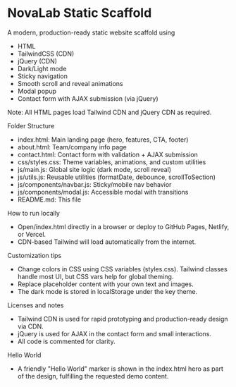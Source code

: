 # NovaLab Static Scaffold

A modern, production-ready static website scaffold using
- HTML
- TailwindCSS (CDN)
- jQuery (CDN)
- Dark/Light mode
- Sticky navigation
- Smooth scroll and reveal animations
- Modal popup
- Contact form with AJAX submission (via jQuery)

Note: All HTML pages load Tailwind CDN and jQuery CDN as required.

Folder Structure
- index.html: Main landing page (hero, features, CTA, footer)
- about.html: Team/company info page
- contact.html: Contact form with validation + AJAX submission
- css/styles.css: Theme variables, animations, and custom utilities
- js/main.js: Global site logic (dark mode, scroll reveal)
- js/utils.js: Reusable utilities (formatDate, debounce, scrollToSection)
- js/components/navbar.js: Sticky/mobile nav behavior
- js/components/modal.js: Accessible modal with transitions
- README.md: This file

How to run locally
- Open/index.html directly in a browser or deploy to GitHub Pages, Netlify, or Vercel.
- CDN-based Tailwind will load automatically from the internet.

Customization tips
- Change colors in CSS using CSS variables (styles.css). Tailwind classes handle most UI, but CSS vars help for global theming.
- Replace placeholder content with your own text and images.
- The dark mode is stored in localStorage under the key theme.

Licenses and notes
- Tailwind CDN is used for rapid prototyping and production-ready design via CDN.
- jQuery is used for AJAX in the contact form and small interactions.
- All code is commented for clarity.

Hello World
- A friendly "Hello World" marker is shown in the index.html hero as part of the design, fulfilling the requested demo content.

